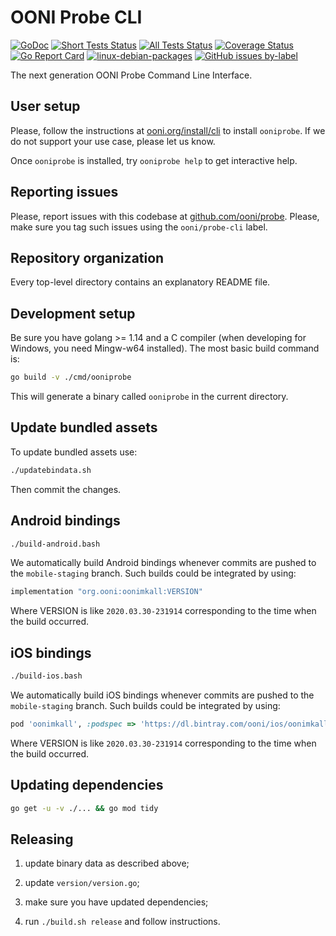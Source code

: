 # OONI Probe CLI

[![GoDoc](https://godoc.org/github.com/ooni/probe-cli?status.svg)](https://godoc.org/github.com/ooni/probe-cli) [![Short Tests Status](https://github.com/ooni/probe-cli/workflows/shorttests/badge.svg)](https://github.com/ooni/probe-cli/actions?query=workflow%3Ashorttests) [![All Tests Status](https://github.com/ooni/probe-cli/workflows/alltests/badge.svg)](https://github.com/ooni/probe-cli/actions?query=workflow%3Aalltests) [![Coverage Status](https://coveralls.io/repos/github/ooni/probe-cli/badge.svg?branch=master)](https://coveralls.io/github/ooni/probe-cli?branch=master) [![Go Report Card](https://goreportcard.com/badge/github.com/ooni/probe-cli)](https://goreportcard.com/report/github.com/ooni/probe-cli) [![linux-debian-packages](https://github.com/ooni/probe-cli/workflows/linux-debian-packages/badge.svg)](https://github.com/ooni/probe-cli/actions?query=workflow%3Alinux-debian-packages) [![GitHub issues by-label](https://img.shields.io/github/issues/ooni/probe/ooni/probe-cli?style=plastic)](https://github.com/ooni/probe/labels/ooni%2Fprobe-cli)

The next generation OONI Probe Command Line Interface.

## User setup

Please, follow the instructions at [ooni.org/install/cli](https://ooni.org/install/cli)
to install `ooniprobe`. If we do not support your use case, please let us know.

Once `ooniprobe` is installed, try `ooniprobe help` to get interactive help.

## Reporting issues

Please, report issues with this codebase at [github.com/ooni/probe](
https://github.com/ooni/probe/issues/new?labels=ooni/probe-cli&assignee=bassosimone).
Please, make sure you tag such issues using the `ooni/probe-cli` label.

## Repository organization

Every top-level directory contains an explanatory README file.

## Development setup

Be sure you have golang >= 1.14 and a C compiler (when developing for Windows, you
need Mingw-w64 installed). The most basic build command is:

```bash
go build -v ./cmd/ooniprobe
```

This will generate a binary called `ooniprobe` in the current directory.

## Update bundled assets

To update bundled assets use:

```bash
./updatebindata.sh
```

Then commit the changes.

## Android bindings

```bash
./build-android.bash
```

We automatically build Android bindings whenever commits are pushed to the
`mobile-staging` branch. Such builds could be integrated by using:

```Groovy
implementation "org.ooni:oonimkall:VERSION"
```

Where VERSION is like `2020.03.30-231914` corresponding to the
time when the build occurred.

## iOS bindings

```bash
./build-ios.bash
```

We automatically build iOS bindings whenever commits are pushed to the
`mobile-staging` branch. Such builds could be integrated by using:

```ruby
pod 'oonimkall', :podspec => 'https://dl.bintray.com/ooni/ios/oonimkall-VERSION.podspec'
```

Where VERSION is like `2020.03.30-231914` corresponding to the
time when the build occurred.

## Updating dependencies

```bash
go get -u -v ./... && go mod tidy
```

## Releasing

1. update binary data as described above;

2. update `version/version.go`;

3. make sure you have updated dependencies;

4. run `./build.sh release` and follow instructions.

